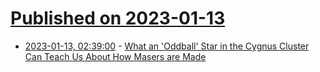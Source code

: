 # [Published on 2023-01-13](index.md)

* [2023-01-13, 02:39:00](https://soylentnews.org/article.pl?sid=23/01/12/0255252&from=rss) - [What an 'Oddball' Star in the Cygnus Cluster Can Teach Us About How Masers are Made](https://soylentnews.org/article.pl?sid=23/01/12/0255252&from=rss)
